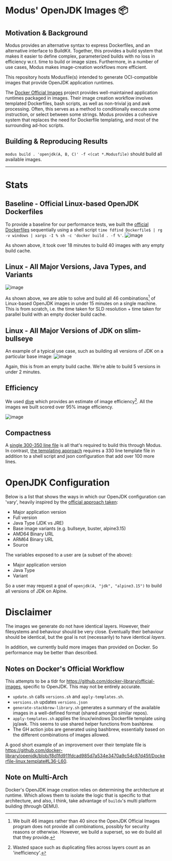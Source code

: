 # Modus' OpenJDK Images 📦

## Motivation & Background

Modus provides an alternative syntax to express Dockerfiles, and an alternative interface to BuildKit. Together, this provides a build system that makes it easier to define complex, parameterized builds with no loss in efficiency w.r.t. time to build or image sizes. Furthermore, in a number of use cases, Modus makes image-creation workflows more efficient.

This repository hosts Modusfile(s) intended to generate OCI-compatible images that provide OpenJDK application runtimes. 

The [Docker Official Images](https://github.com/docker-library/official-images) project provides well-maintained application runtimes packaged in images. Their image creation workflow involves templated Dockerfiles, bash scripts, as well as non-trivial jq and awk processing.
Often, this serves as a method to conditionally execute some instruction, or select between some strings. Modus provides a cohesive system that replaces the need for Dockerfile templating, and most of the surrounding ad-hoc scripts.

## Building & Reproducing Results

`modus build . 'openjdk(A, B, C)' -f <(cat *.Modusfile)` should build all available images.

---

# Stats

## Baseline - Official Linux-based OpenJDK Dockerfiles

To provide a baseline for our performance tests, we built the [official Dockerfiles](https://github.com/docker-library/openjdk) sequentially using a shell script `time fdfind Dockerfile$ | rg -v windows | xargs -I % sh -c 'docker build . -f %'`.
![image](https://user-images.githubusercontent.com/46009390/152375583-61cbeb04-4a4d-46ee-8e2e-f5eadc112aaa.png)

As shown above, it took over 18 minutes to build 40 images with any empty build cache.

## Linux - All Major Versions, Java Types, and Variants

![image](https://user-images.githubusercontent.com/46009390/151715965-33c7e905-5e93-481b-ac26-bce68aa6c091.png)

As shown above, we are able to solve and build all 46 combinations[^46] of Linux-based OpenJDK images in under 15 minutes on a single machine.
This is from scratch, i.e. the time taken for SLD resolution + time taken for parallel build with an empty docker build cache.

[^46]: We built 46 images rather than 40 since the OpenJDK Official Images program does not provide all combinations, possibly for security reasons or otherwise. However, we build a superset, so we do build all that they provide.

## Linux - All Major Versions of JDK on slim-bullseye

An example of a typical use case, such as building all versions of JDK on a particular base image:
![image](https://user-images.githubusercontent.com/46009390/152064170-e59cba81-beac-411e-b078-1e64f5f186ed.png)

Again, this is from an empty build cache. We're able to build 5 versions in under 2 minutes.

## Efficiency

We used [dive](https://github.com/wagoodman/dive) which provides an estimate of image efficiency[^1]. All the images we built scored over 95% image efficiency.

![image](https://user-images.githubusercontent.com/46009390/151718407-ba89e8d3-f2be-4ffe-a861-8cbb211395c0.png)

[^1]: Wasted space such as duplicating files across layers count as an 'inefficiency'.

## Compactness

A [single 300-350 line file](./linux.Modusfile) is all that's required to build this through Modus. In contrast, [the templating approach](https://github.com/docker-library/openjdk/blob/c6190d5cbbefd5233c190561fda803f742ae8241/Dockerfile-linux.template) requires a 330 line template file in addition to a shell script and json configuration that add over 100 more lines.

# OpenJDK Configuration

Below is a list that shows the ways in which our OpenJDK configuration can 'vary', heavily inspired by the [official approach taken](https://github.com/docker-library/openjdk):
- Major application version
- Full version
- Java Type (JDK vs JRE)
- Base image variants (e.g. bullseye, buster, alpine3.15)
- AMD64 Binary URL
- ARM64 Binary URL
- Source

The variables exposed to a user are (a subset of the above):
- Major application version
- Java Type
- Variant

So a user may request a goal of `openjdk(A, "jdk", "alpine3.15")` to build all versions of JDK on Alpine.

# Disclaimer

The images we generate do not have identical layers. However, their filesystems and behaviour should be very close. Eventually their behaviour should be identical, but the goal is not (necessarily) to have identical *layers*.

In addition, we currently build more images than provided on Docker. So performance may be better than described.

## Notes on Docker's Official Workflow

This attempts to be a tldr for https://github.com/docker-library/official-images,
specific to OpenJDK.
This may not be entirely accurate.

- `update.sh` calls `versions.sh` and `apply-templates.sh`.
- `versions.sh` updates `versions.json`
- `generate-stackbrew-library.sh` generates a summary of the available
images in a well-defined format (shared amongst similar repos).
- `apply-templates.sh` applies the linux/windows Dockerfile template using
jq/awk. This seems to use shared helper functions from bashbrew.
- The GH action jobs are generated using bashbrew, essentially based on
the different combinations of images allowed.

A good short example of an improvement over their template file is https://github.com/docker-library/openjdk/blob/f8d1fd911fdcad985d7a534e3470a9c54c87d45f/Dockerfile-linux.template#L36-L60.

## Note on Multi-Arch

Docker's OpenJDK image creation relies on determining the architecture at runtime.
Which allows them to isolate the logic that is specific to that architecture, and
also, I think, take advantage of `buildx`'s multi platform building (through QEMU).
